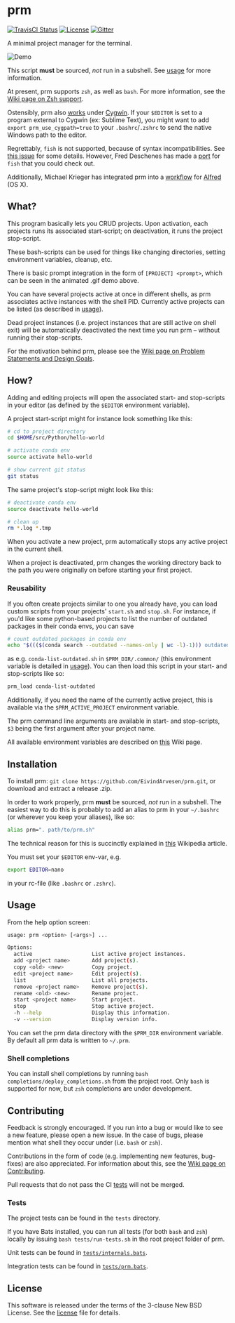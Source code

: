# prm

[![TravisCI Status](https://api.travis-ci.org/EivindArvesen/prm.svg)](https://travis-ci.org/EivindArvesen/prm)
[![License](http://img.shields.io/badge/license-BSD3-brightgreen.svg)](https://github.com/EivindArvesen/prm/blob/master/LICENSE.txt)
[![Gitter](https://img.shields.io/badge/gitter-join%20chat-brightgreen.svg)](https://gitter.im/EivindArvesen/prm)

A minimal project manager for the terminal.

![Demo](https://github.com/EivindArvesen/prm/blob/demo/prm.gif)

This script **must** be sourced, *not* run in a subshell.
See [usage](#usage) for more information.

At present, prm supports `zsh`, as well as `bash`.
For more information, see the [Wiki page on Zsh support](https://github.com/EivindArvesen/prm/wiki/Zsh-support).

Ostensibly, prm also [works](https://github.com/EivindArvesen/prm/issues/27) under [Cygwin](https://cygwin.com).
If your `$EDITOR` is set to a program external to Cygwin (ex: Sublime Text), you
might want to add `export prm_use_cygpath=true` to your `.bashrc`/`.zshrc` to send
the native Windows path to the editor.

Regrettably, `fish` is not supported, because of syntax incompatibilities.
See [this issue](https://github.com/EivindArvesen/prm/issues/2) for some details.
However, Fred Deschenes has made a [port](https://github.com/FredDeschenes/prm-fish) for `fish` that you could check out.

Additionally, Michael Krieger has integrated prm into a [workflow](https://github.com/M-Krieger/prm-alfred) for [Alfred](https://www.alfredapp.com) (OS X).

## What?
This program basically lets you CRUD projects. Upon activation, each projects runs its associated start-script; on deactivation, it runs the project stop-script.

These bash-scripts can be used for things like changing directories, setting environment variables, cleanup, etc.

There is basic prompt integration in the form of `[PROJECT] <prompt>`, which can be seen in the animated .gif demo above.

You can have several projects active at once in different shells, as prm associates active instances with the shell PID.
Currently active projects can be listed (as described in [usage](#usage)).

Dead project instances (i.e. project instances that are still active on shell exit) will be automatically deactivated the next time you run prm – without running their stop-scripts.

For the motivation behind prm, please see the [Wiki page on Problem Statements and Design Goals](https://github.com/EivindArvesen/prm/wiki/Problem-Statements-and-Design-Goals).

## How?
Adding and editing projects will open the associated start- and stop-scripts in your editor (as defined by the `$EDITOR` environment variable).

A project start-script might for instance look something like this:

```bash
# cd to project directory
cd $HOME/src/Python/hello-world

# activate conda env
source activate hello-world

# show current git status
git status
```

The same project's stop-script might look like this:

```bash
# deactivate conda env
source deactivate hello-world

# clean up
rm *.log *.tmp
```

When you activate a new project, prm automatically stops any active project in the current shell.

When a project is deactivated, prm changes the working directory back to the path you were originally on before starting your first project.

### Reusability
If you often create projects similar to one you already have, you can load custom scripts from your projects' `start.sh` and `stop.sh`.
For instance, if you'd like some python-based projects to list the number of outdated packages in their conda envs, you can save

```bash
# count outdated packages in conda env
echo "$((($(conda search --outdated --names-only | wc -l)-1))) outdated packages in env"
```

as e.g. `conda-list-outdated.sh` in `$PRM_DIR/.common/` (this environment variable is detailed in [usage](#usage)).
You can then load this script in your start- and stop-scripts like so:

```bash
prm_load conda-list-outdated
```

Additionally, if you need the name of the currently active project, this is available via the `$PRM_ACTIVE_PROJECT` environment variable.

The prm command line arguments are available in start- and stop-scripts, `$3` being the first argument after your project name.

All available environment variables are described on [this](https://github.com/EivindArvesen/prm/wiki/Environment-variables) Wiki page.

## Installation
To install prm: `git clone https://github.com/EivindArvesen/prm.git`, or download and extract a release .zip.

In order to work properly, prm **must** be sourced, *not* run in a subshell.
The easiest way to do this is probably to add an alias to prm in your `~/.bashrc` (or wherever you keep your aliases), like so:

```bash
alias prm=". path/to/prm.sh"
```

The technical reason for this is succinctly explained in [this](https://en.wikipedia.org/wiki/Source_(command)) Wikipedia article.

You must set your `$EDITOR` env-var, e.g.

```bash
export EDITOR=nano
```

in your rc-file (like `.bashrc` or `.zshrc`).

## Usage
From the help option screen:

```bash
usage: prm <option> [<args>] ...

Options:
  active                   List active project instances.
  add <project name>       Add project(s).
  copy <old> <new>         Copy project.
  edit <project name>      Edit project(s).
  list                     List all projects.
  remove <project name>    Remove project(s).
  rename <old> <new>       Rename project.
  start <project name>     Start project.
  stop                     Stop active project.
  -h --help                Display this information.
  -v --version             Display version info.
```

You can set the prm data directory with the `$PRM_DIR` environment variable.
By default all prm data is written to `~/.prm`.

### Shell completions
You can install shell completions by running `bash completions/deploy_completions.sh` from the project root.
Only `bash` is supported for now, but `zsh` completions are under development.

## Contributing
Feedback is strongly encouraged. If you run into a bug or would like to see a new feature, please open a new issue. In the case of bugs, please mention what shell they occur under (i.e. `bash` or `zsh`).

Contributions in the form of code (e.g. implementing new features, bug-fixes) are also appreciated. For information about this, see the [Wiki page on Contributing](https://github.com/EivindArvesen/prm/wiki/Contributing).

Pull requests that do not pass the CI [tests](https://github.com/EivindArvesen/prm/wiki/Contributing/_edit#tests) will not be merged.

### Tests
The project tests can be found in the `tests` directory.

If you have Bats installed, you can run all tests (for both `bash` and `zsh`) locally by issuing `bash tests/run-tests.sh` in the root project folder of prm.

Unit tests can be found in [`tests/internals.bats`](/tests/internals.bats).

Integration tests can be found in [`tests/prm.bats`](/tests/prm.bats).

## License
This software is released under the terms of the 3-clause New BSD License. See the [license](LICENSE.txt) file for details.
